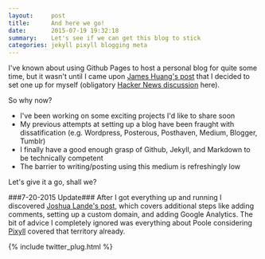 ```yaml
---
layout:     post
title:      And here we go!
date:       2015-07-19 19:32:18
summary:    Let's see if we can get this blog to stick
categories: jekyll pixyll blogging meta
---
```


I've known about using Github Pages to host a personal blog for quite some time, but it wasn't until I came upon [James Huang's post](http://growthalytics.com/programming/2015/07/19/setting-up-your-own-blog/) that I decided to set one up for myself (obligatory [Hacker News discussion](https://news.ycombinator.com/item?id=9913136) here). 

So why now? 

* I've been working on some exciting projects I'd like to share soon
* My previous attempts at setting up a blog have been fraught with dissatification (e.g. Wordpress, Posterous, Posthaven, Medium, Blogger, Tumblr)
* I finally have a good enough grasp of Github, Jekyll, and Markdown to be technically competent
* The barrier to writing/posting using this medium is refreshingly low

Let's give it a go, shall we? 

###7-20-2015 Update###
 After I got everything up and running I discovered [Joshua Lande's post](http://joshualande.com/jekyll-github-pages-poole), which covers additional steps like adding comments, setting up a custom domain, and adding Google Analytics. The bit of advice I completely ignored was everything about Poole considering [Pixyll](http://Pixyll.com) covered that territory already. 

{% include twitter_plug.html %}